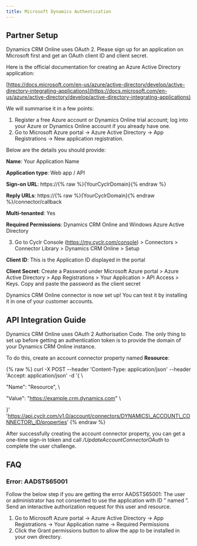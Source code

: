 ```yaml
---
title: Microsoft Dynamics Authentication
---
```


Partner Setup
-------------

Dynamics CRM Online uses OAuth 2. Please sign up for an application on Microsoft first and get an OAuth client ID and client secret.

Here is the official documentation for creating an Azure Active Directory application:

[https://docs.microsoft.com/en-us/azure/active-directory/develop/active-directory-integrating-applications](https://docs.microsoft.com/en-us/azure/active-directory/develop/active-directory-integrating-applications)

We will summarise it in a few points:

1.  Register a free Azure account or Dynamics Online trial account; log into your Azure or Dynamics Online account if you already have one.
2.  Go to Microsoft Azure portal -> Azure Active Directory -> App Registrations -> New application registration.

Below are the details you should provide:

**Name**: Your Application Name

**Application type**: Web app / API

**Sign-on URL**: https://{% raw %}{YourCyclrDomain}{% endraw %}

**Reply URLs**: https://{% raw %}{YourCyclrDomain}{% endraw %}/connector/callback

**Multi-tenanted**: Yes

**Required Permissions**: Dynamics CRM Online and Windows Azure Active Directory

3.  Go to Cyclr Console (https://my.cyclr.com/console) > Connectors > Connector Library > Dynamics CRM Online > Setup

**Client ID**: This is the Application ID displayed in the portal

**Client Secret**: Create a Password under Microsoft Azure portal > Azure Active Directory > App Registrations > Your Application > API Access > Keys. Copy and paste the password as the client secret

Dynamics CRM Online connector is now set up! You can test it by installing it in one of your customer accounts.

API Integration Guide
---------------------

Dynamics CRM Online uses OAuth 2 Authorisation Code. The only thing to set up before getting an authentication token is to provide the domain of your Dynamics CRM Online instance.

To do this, create an account connector property named **Resource**:

{% raw %}
curl -X POST --header 'Content-Type: application/json' --header 'Accept: application/json' -d '{ \\ 

 "Name": "Resource", \\ 

 "Value": "https://example.crm.dynamics.com" \\ 

 }' 'https://api.cyclr.com/v1.0/account/connectors/DYNAMICS\_ACCOUNT\_CONNECTOR\_ID/properties'
 {% endraw %}

After successfully creating the account connector property, you can get a one-time sign-in token and call _/UpdateAccountConnectorOAuth_ to complete the user challenge.

FAQ
---

### Error: AADSTS65001

Follow the below step if you are getting the error AADSTS65001: The user or administrator has not consented to use the application with ID ” named ”. Send an interactive authorization request for this user and resource.

1.  Go to Microsoft Azure portal -> Azure Active Directory -> App Registrations -> Your Application name -> Required Permissions
2.  Click the Grant permissions button to allow the app to be installed in your own directory.